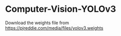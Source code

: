 # Computer-Vision-YOLOv3
Download the weights file from https://pjreddie.com/media/files/yolov3.weights
